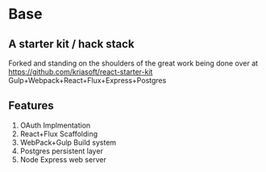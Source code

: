 # Base
## A starter kit / hack stack

Forked and standing on the shoulders of the great work being done over at https://github.com/kriasoft/react-starter-kit
Gulp+Webpack+React+Flux+Express+Postgres

## Features

1. OAuth Implmentation
2. React+Flux Scaffolding
3. WebPack+Gulp Build system
4. Postgres persistent layer
5. Node Express web server
